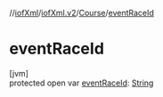 //[iofXml](../../../index.md)/[iofXml.v2](../index.md)/[Course](index.md)/[eventRaceId](event-race-id.md)

# eventRaceId

[jvm]\
protected open var [eventRaceId](event-race-id.md): [String](https://docs.oracle.com/javase/8/docs/api/java/lang/String.html)
